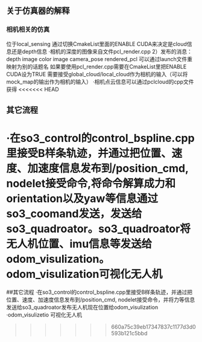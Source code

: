 ## 关于仿真器的解释

### 相机相关的仿真
位于local_sensing
通过切换CmakeList里面的ENABLE CUDA来决定是cloud信息还是depth信息
·相机的深度的图像来自文件pcl_render.cpp
2）发布的消息：
depth image
color image
camera_pose
rendered_pcl
可以通过launch文件重映射为别的话题名
如果要使用pcl_render.cpp需要在CmakeList里把ENABLE CUDA设为TRUE
需要接受global_cloud/local_cloud作为相机的输入（可以将mock_map的输出作为相机的输入）
·相机点云信息可以通过pclcloud的cpp文件获得
<<<<<<< HEAD
## 其它流程
·在so3_control的control_bspline.cpp里接受B样条轨迹，并通过把位置、速度、加速度信息发布到/position_cmd, nodelet接受命令,将命令解算成力和orientation以及yaw等信息通过so3_coomand发送，发送给so3_quadroator。so3_quadroator将无人机位置、imu信息等发送给odom_visulization。odom_visulization可视化无人机
=======
##其它流程
·在so3_control的control_bspline.cpp里接受B样条轨迹，并通过把位置、速度、加速度信息发布到/position_cmd, nodelet接受命令，并将力等信息发送给so3_quadroator发布无人机现在位置给odom_visulization
·odom_visulizetio 可视化无人机
>>>>>>> 660a75c39eb17347837c1177d3d0593b121c5bbd
